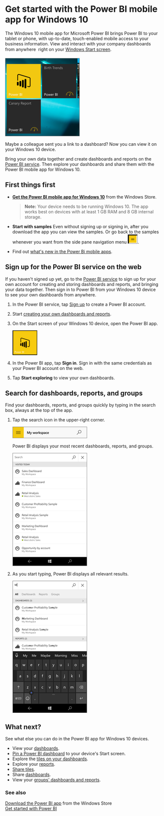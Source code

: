 <properties 
   pageTitle="Get started with the Power BI mobile app for Windows 10"
   description="Get started with the Power BI mobile app for Windows 10"
   services="powerbi" 
   documentationCenter="" 
   authors="maggiesMSFT" 
   manager="mblythe" 
   editor=""
   tags=""
   qualityFocus="no"
   qualityDate=""/>
 
<tags
   ms.service="powerbi"
   ms.devlang="NA"
   ms.topic="article"
   ms.tgt_pltfrm="NA"
   ms.workload="powerbi"
   ms.date="03/09/2016"
   ms.author="maggies"/>
# Get started with the Power BI mobile app for Windows 10

The Windows 10 mobile app for Microsoft Power BI brings Power BI to your tablet or phone, with up-to-date, touch-enabled mobile access to your business information. View and interact with your company dashboards from anywhere &#151; right on your [Windows Start screen](powerbi-mobile-pin-dashboard-from-win10phone-app.md).

![](media/powerbi-mobile-win10phone-app-get-started/PBI_Win10Ph_StartScrn.png)

Maybe a colleague sent you a link to a dashboard? Now you can view it on your Windows 10 device.

Bring your own data together and create dashboards and reports on the [Power BI service](http://go.microsoft.com/fwlink/?LinkID=513879). Then explore your dashboards and share them with the Power BI mobile app for Windows 10.

## First things first

-   [**Get the Power BI mobile app for Windows 10**](http://go.microsoft.com/fwlink/?LinkID=526478) from the Windows Store.

    >**Note:** Your device needs to be running Windows 10. The app works best on devices with at least 1 GB RAM and 8 GB internal storage.

-   **Start with samples**    Even without signing up or signing in, after you download the app you can view the samples. Or go back to the samples whenever you want from the side pane navigation menu ![](media/powerbi-mobile-win10phone-app-get-started/PBI_Win10Ph_NavIcon30.png).

-   Find out [what's new in the Power Bi mobile apps](powerbi-mobile-whats-new-in-the-mobile-apps.md).

## Sign up for the Power BI service on the web

If you haven't signed up yet, go to the [Power BI service](http://powerbi.com/) to sign up for your own account for creating and storing dashboards and reports, and bringing your data together. Then sign in to Power BI from your Windows 10 device to see your own dashboards from anywhere.

1.  In the Power BI service, tap [Sign up](http://go.microsoft.com/fwlink/?LinkID=513879) to create a Power BI account.

2.    Start [creating your own dashboards and reports](powerbi-service-get-started.md).

2.  On the Start screen of your Windows 10 device, open the Power BI app.

    ![](media/powerbi-mobile-win10phone-app-get-started/PBI_Win10Ph_AppIconSm.png)

3.  In the Power BI app, tap **Sign in**. Sign in with the same credentials as your Power BI account on the web.
4.  Tap **Start exploring**  to view your own dashboards.

## Search for dashboards, reports, and groups

Find your dashboards, reports, and groups quickly by typing in the search box, always at the top of the app.

1.  Tap the search icon in the upper-right corner.

    ![](media/powerbi-mobile-win10phone-app-get-started/pbi_win10ph_searchbarbrdr.png)

    Power BI displays your most recent dashboards, reports, and groups.

    ![](media/powerbi-mobile-win10phone-app-get-started/pbi_win10_searchrecent.png)

2.  As you start typing, Power BI displays all relevant results.

    ![](media/powerbi-mobile-win10phone-app-get-started/pbi_win10_search_m.png)


## What next?

See what else you can do in the Power BI app for Windows 10 devices.


-   View your [dashboards](powerbi-mobile-dashboards-in-the-win10phone-app.md).
-   [Pin a Power BI dashboard](powerbi-mobile-pin-dashboard-from-win10phone-app.md) to your device's Start screen.
-   Explore the [tiles on your dashboards](powerbi-mobile-tiles-in-the-win10phone-app.md).
-   Explore your [reports](powerbi-mobile-reports-in-the-windows-app.md).
-   [Share tiles](powerbi-mobile-share-a-tile-from-the-win10phone-app.md).
-   Share [dashboards](powerbi-mobile-share-a-dashboard-from-the-win10phone-app.md).
-   View your [groups' dashboards and reports](powerbi-mobile-groups-in-the-win10phone-app.md).

### See also

[Download the Power BI app](http://go.microsoft.com/fwlink/?LinkID=526478) from the Windows Store  
[Get started with Power BI](powerbi-service-get-started.md)


